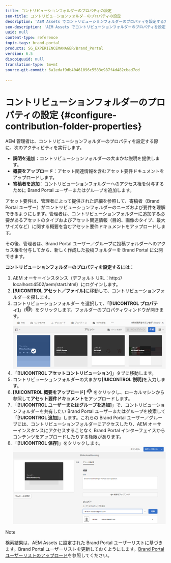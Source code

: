 ```yaml
---
title: コントリビューションフォルダーのプロパティの設定
seo-title: コントリビューションフォルダーのプロパティの設定
description: 'AEM Assets でコントリビューションフォルダーのプロパティを設定する方法を説明します。 '
seo-description: 'AEM Assets でコントリビューションフォルダーのプロパティを設定する方法を説明します。 '
uuid: null
content-type: reference
topic-tags: brand-portal
products: SG_EXPERIENCEMANAGER/Brand_Portal
version: 6.5
discoiquuid: null
translation-type: tm+mt
source-git-commit: 6a1edaf9db40461096c5583e987f4d482cbad7cd

---
```



# コントリビューションフォルダーのプロパティの設定 {#configure-contribution-folder-properties}

AEM 管理者は、コントリビューションフォルダーのプロパティを設定する際に、次のアクティビティを実行します。

* **説明を追加**：コントリビューションフォルダーの大まかな説明を提供します。
* **概要をアップロード**：アセット関連情報を含むアセット要件ドキュメントをアップロードします。
* **寄稿者を追加**：コントリビューションフォルダーへのアクセス権を付与するために Brand Portal ユーザーまたはグループを追加します。

アセット要件は、管理者によって提供された詳細を参照して、寄稿者（Brand Portal ユーザー）がコントリビューションフォルダーのニーズおよび要件を理解できるようにします。管理者は、コントリビューションフォルダーに追加する必要があるアセットのタイプおよびアセット関連情報（目的、画像のタイプ、最大サイズなど）に関する概要を含むアセット要件ドキュメントをアップロードします。

その後、管理者は、Brand Portal ユーザー／グループに投稿フォルダーへのアクセス権を付与してから、新しく作成した投稿フォルダーを Brand Portal に公開できます。

**コントリビューションフォルダーのプロパティを設定するには：**
1. AEM オーサーインスタンス（デフォルト URL：http:// localhost:4502/aem/start.html）にログインします。
1. **[!UICONTROL アセット／ファイル]**&#x200B;に移動して、コントリビューションフォルダーを探します。
1. コントリビューションフォルダー を選択して、「**[!UICONTROL プロパティ]**」（![](assets/properties.png)）をクリックします。フォルダーのプロパティウィンドウが開きます。
   ![](assets/contribution-folder-property1.png)
1. 「**[!UICONTROL アセットコントリビューション]**」タブに移動します。
1. コントリビューションフォルダーの大まかな&#x200B;**[!UICONTROL 説明]**&#x200B;を入力します。
1. **[!UICONTROL 概要をアップロード]** ![](assets/upload.png) をクリックし、ローカルマシンから参照して&#x200B;**アセット要件ドキュメント**&#x200B;をアップロードします。
1. 「**[!UICONTROL ユーザーまたはグループを追加]**」で、コントリビューションフォルダーを共有したい Brand Portal ユーザーまたはグループを検索して「**[!UICONTROL 追加]**」します。これらの Brand Portal ユーザー／グループには、コントリビューションフォルダーにアクセスしたり、AEM オーサーインスタンスにアクセスすることなく Brand Portal インターフェイスからコンテンツをアップロードしたりする権限があります。
1. 「**[!UICONTROL 保存]**」をクリックします。
   ![](assets/contribution-folder-property2.png)

>[!NOTE]
>
>検索結果は、AEM Assets に設定された Brand Portal ユーザーリストに基づきます。Brand Portal ユーザーリストを更新しておくようにします。[Brand Portal ユーザーリストのアップロード](brand-portal-configure-asset-sourcing.md)を参照してください。